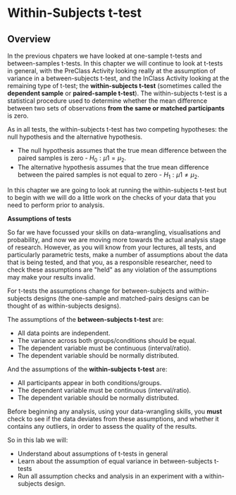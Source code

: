 
# Within-Subjects t-test

## Overview

In the previous chpaters we have looked at one-sample t-tests and between-samples t-tests. In this chapter we will continue to look at t-tests in general, with the PreClass Activity looking really at the assumption of variance in a between-subjects t-test, and the InClass Activity looking at the remaining type of t-test; the **within-subjects t-test** (sometimes called the **dependent sample** or **paired-sample t-test**). The within-subjects t-test is a statistical procedure used to determine whether the mean difference between two sets of observations **from the same or matched participants** is zero. 

As in all tests, the within-subjects t-test has two competing hypotheses: the null hypothesis and the alternative hypothesis. 

* The null hypothesis assumes that the true mean difference between the paired samples is zero - $H_0: \mu1 = \mu_2$. 
* The alternative hypothesis assumes that the true mean difference between the paired samples is not equal to zero - $H_1: \mu1 \ne \mu_2$.

In this chapter we are going to look at running the within-subjects t-test but to begin with we will do a little work on the checks of your data that you need to perform prior to analysis.

**Assumptions of tests**

So far we have focussed your skills on data-wrangling, visualisations and probability, and now we are moving more towards the actual analysis stage of research. However, as you will know from your lectures, all tests, and particularly parametric tests, make a number of assumptions about the data that is being tested, and that you, as a responsible researcher, need to check these assumptions are "held" as any violation of the assumptions may make your results invalid. 

For t-tests the assumptions change for between-subjects and within-subjects designs (the one-sample and matched-pairs designs can be thought of as within-subjects designs).

The assumptions of the **between-subjects t-test** are:

* All data points are independent.
* The variance across both groups/conditions should be equal.
* The dependent variable must be continuous (interval/ratio).  
* The dependent variable should be normally distributed.  

And the assumptions of the **within-subjects t-test** are:

* All participants appear in both conditions/groups. 
* The dependent variable must be continuous (interval/ratio).  
* The dependent variable should be normally distributed.  

Before beginning any analysis, using your data-wrangling skills, you **must** check to see if the data deviates from these assumptions, and whether it contains any outliers, in order to assess the quality of the results. 

So in this lab we will:

* Understand about assumptions of t-tests in general
* Learn about the assumption of equal variance in between-subjects t-tests
* Run all assumption checks and analysis in an experiment with a within-subjects design.


